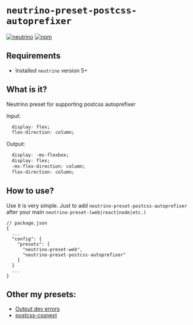 # `neutrino-preset-postcss-autoprefixer`
[![neutrino](https://img.shields.io/badge/neutrino-v5-blue.svg)]()
[![npm](https://img.shields.io/npm/dt/neutrino-preset-postcss-autoprefixer.svg)]()

## Requirements

- Installed `neutrino` version 5+


## What is it?
Neutrino preset for supporting postcss autoprefixer

Input:
```css
  display: flex;
  flex-direction: column;
```


Output:
```css
  display: -ms-flexbox;
  display: flex;
  -ms-flex-direction: column;
  flex-direction: column;
```
## How to use?
Use it is very simple. Just to add `neutrino-preset-postcss-autoprefixer` after your main `neutrino-preset-(web|react|node|etc.)`

```
// package.json
{
  ...
  "config": {
    "presets": [
      "neutrino-preset-web",
      "neutrino-preset-postcss-autoprefixer"
    ]
  }
  ...
}
```

## Other my presets:

- [Output dev errors](https://www.npmjs.com/package/neutrino-preset-dev-errors)
- [postcss-cssnext](https://www.npmjs.com/package/neutrino-preset-postcss-cssnext)
